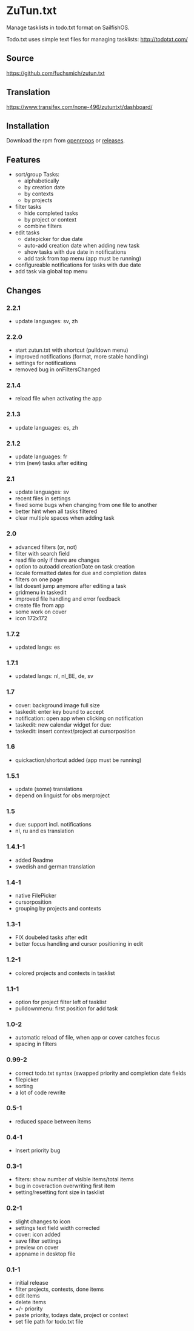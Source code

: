 # ZuTun.txt

Manage tasklists in todo.txt format on SailfishOS.

Todo.txt uses simple text files for managing tasklists: http://todotxt.com/

## Source

https://github.com/fuchsmich/zutun.txt

## Translation 

https://www.transifex.com/none-496/zutuntxt/dashboard/

## Installation

Download the rpm from [openrepos](https://openrepos.net/content/fooxl/zutuntxt) or [releases](https://github.com/fuchsmich/zutun.txt/releases/latest).


## Features

  - sort/group Tasks:
    - alphabetically
    - by creation date
    - by contexts
    - by projects
  - filter tasks
    - hide completed tasks
    - by project or context
    - combine filters
  - edit tasks
    - datepicker for due date
    - auto-add creation date when adding new task
    - show tasks with due date in notifications
    - add task from top menu (app must be running)
  - configureable notifications for tasks with due date
  - add task via global top menu
  
  
## Changes

### 2.2.1
  - update languages: sv, zh

### 2.2.0
  - start zutun.txt with shortcut (pulldown menu)
  - improved notifications (format, more stable handling)
  - settings for notifications
  - removed bug in onFiltersChanged

### 2.1.4
  - reload file when activating the app

### 2.1.3
  - update languages: es, zh

### 2.1.2
  - update languages: fr
  - trim (new) tasks after editing

### 2.1
  - update languages: sv
  - recent files in settings
  - fixed some bugs when changing from one file to another
  - better hint when all tasks filtered
  - clear multiple spaces when adding task

### 2.0
  - advanced filters (or, not)
  - filter with search field
  - read file only if there are changes
  - option to autoadd creationDate on task creation
  - locale formatted dates for due and completion dates
  - filters on one page
  - list doesnt jump anymore after editing a task
  - gridmenu in taskedit
  - improved file handling and error feedback
  - create file from app
  - some work on cover
  - icon 172x172

### 1.7.2
  - updated langs: es

### 1.7.1
  - updated langs: nl, nl_BE, de, sv

### 1.7
  - cover: background image full size
  - taskedit: enter key bound to accept
  - notification: open app when clicking on notification
  - taskedit: new calendar widget for due:
  - taskedit: insert context/project at cursorposition

### 1.6
  - quickaction/shortcut added (app must be running)

### 1.5.1
  - update (some) translations
  - depend on linguist for obs merproject

### 1.5
  - due: support incl. notifications
  - nl, ru and es translation

### 1.4.1-1
  - added Readme
  - swedish and german translation

### 1.4-1
  - native FilePicker
  - cursorposition
  - grouping by projects and contexts

### 1.3-1
  - FIX doubeled tasks after edit
  - better focus handling and cursor positioning in edit

### 1.2-1
  - colored projects and contexts in tasklist

### 1.1-1
  - option for project filter left of tasklist
  - pulldownmenu: first position for add task

### 1.0-2
  - automatic reload of file, when app or cover catches focus
  - spacing in filters

### 0.99-2
  - correct todo.txt syntax (swapped priority and completion date fields
  - filepicker
  - sorting
  - a lot of code rewrite

### 0.5-1
  - reduced space between items

### 0.4-1
  - Insert priority bug

### 0.3-1
  - filters: show number of visible items/total items
  - bug in coveraction overwriting first item
  - setting/resetting font size in tasklist

### 0.2-1
  - slight changes to icon
  - settings text field width corrected
  - cover: icon added
  - save filter settings
  - preview on cover
  - appname in desktop file

### 0.1-1
  - initial release
  - filter projects, contexts, done items
  - edit items
  - delete items
  - +/- priority
  - paste priority, todays date, project or context
  - set file path for todo.txt file
